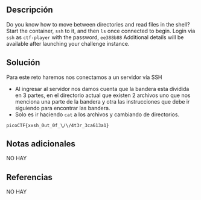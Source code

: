 ## **Descripción**
Do you know how to move between directories and read files in the shell? Start the container, `ssh` to it, and then `ls` once connected to begin. Login via `ssh` as `ctf-player` with the password, `ee388b88`
Additional details will be available after launching your challenge instance.
## **Solución** 
Para este reto haremos nos conectamos a un servidor vía SSH 
- Al ingresar al servidor nos damos cuenta que la bandera esta dividida en 3 partes, en el directorio actual que existen 2 archivos uno que nos menciona una parte de la bandera y otra las instrucciones que debe ir siguiendo para encontrar las bandera.
- Solo es ir haciendo `cat` a los archivos y cambiando de directorios.

```
picoCTF{xxsh_0ut_0f_\/\/4t3r_3ca613a1}
```

## **Notas adicionales**
NO HAY
## **Referencias**
NO HAY
